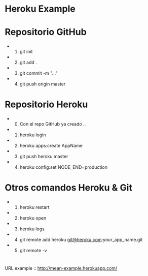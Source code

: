 Heroku Example
==============

# Repositorio GitHub
- 1) git init
- 2) git add .
- 3) git commit -m "..."
- 4) git push origin master

# Repositorio Heroku
- 0) Con el repo GitHub ya creado ..
- 1) heroku login
- 2) heroku apps:create AppName
- 3) git push heroku master
- 4) heroku config:set NODE_END=production

# Otros comandos Heroku & Git
- 1) heroku restart
- 2) heroku open
- 3) heroku logs
- 4) git remote add  heroku git@heroku.com:your_app_name.git
- 5) git remote -v

#
URL example :: http://mean-example.herokuapp.com/
